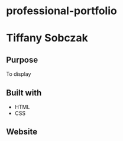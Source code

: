 # professional-portfolio

# Tiffany Sobczak

## Purpose
To display

## Built with 
* HTML
* CSS

## Website 

